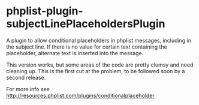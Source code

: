 phplist-plugin-subjectLinePlaceholdersPlugin
===================================

A plugin to allow conditional placeholders in phplist messages, including in the subject line.
If there is no value for certain text containing the placeholder, alternate text is inserted into the message.

This version works, but some areas of the code are pretty clumsy and need cleaning up. This is the first cut at the problem, to be followed soon by a second release.

For more info see http://resources.phplist.com/plugins/conditionalplaceholder
